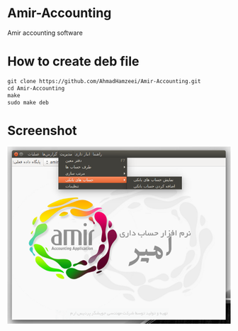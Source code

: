 # Amir-Accounting
Amir accounting software

# How to create deb file
```
git clone https://github.com/AhmadHamzeei/Amir-Accounting.git
cd Amir-Accounting
make
sudo make deb
```

# Screenshot
![screenshot](amir.png)
